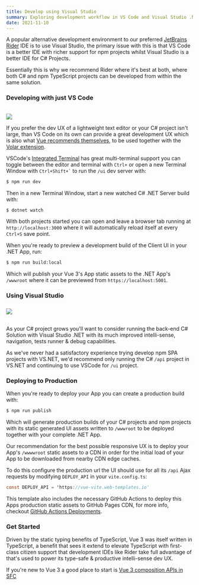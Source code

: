 ```yaml
---
title: Develop using Visual Studio
summary: Exploring development workflow in VS Code and Visual Studio .NET
date: 2021-11-10
---
```


A popular alternative development environment to our preferred [JetBrains Rider](/posts/rider) IDE is to use
Visual Studio, the primary issue with this is that VS Code is a better IDE with richer support for npm
projects whilst Visual Studio is a better IDE for C# Projects. 

Essentially this is why we recommend Rider where it's best at both, where both C# and npm TypeScript projects can 
be developed from within the same solution.

### Developing with just VS Code

<a href="https://visualstudio.microsoft.com/" title="VS Code" class="float-left mr-8">
<img src="https://raw.githubusercontent.com/ServiceStack/docs/master/docs/images/svg/vs-code.svg" 
     class="w-24 h-24" style="margin-top:1rem"></a>

If you prefer the dev UX of a lightweight text editor or your C# project isn't large, than VS Code on its own
can provide a great development UX which is also what [Vue recommends themselves](https://v3.vuejs.org/api/sfc-tooling.html#ide-support),
to be used together with the [Volar extension](https://marketplace.visualstudio.com/items?itemName=johnsoncodehk.volar).

VSCode's [Integrated Terminal](https://code.visualstudio.com/docs/editor/integrated-terminal) has great multi-terminal 
support you can toggle between the editor and terminal with `Ctrl+` or open a new Terminal Window with
<code>Ctrl+Shift+`</code> to run the <code>/ui</code> dev server with:

```bash
$ npm run dev
```

Then in a new Terminal Window, start a new watched C# .NET Server build with:

```bash
$ dotnet watch
```

With both projects started you can open and leave a browser tab running at `http://localhost:3000` where it 
will automatically reload itself at every `Ctrl+S` save point.

When you're ready to preview a development build of the Client UI in your .NET App, run:

```bash
$ npm run build:local
```

Which will publish your Vue 3's App static assets to the .NET App's `/wwwroot` where it can be previewed from
`https://localhost:5001`.

### Using Visual Studio

<a href="https://code.visualstudio.com/" title="Visual Studio" class="float-left mr-8">
<img src="https://raw.githubusercontent.com/ServiceStack/docs/master/docs/images/svg/vs-2019.svg"
     class="w-24 h-24" style="margin-top:.5rem; margin-bottom:1rem"></a>

As your C# project grows you'll want to consider running the back-end C# Solution with Visual Studio .NET with its
much improved intelli-sense, navigation, tests runner & debug capabilities. 

As we've never had a satisfactory experience trying develop npm SPA projects with VS.NET, we'd recommend only 
running the C# `/api` project in VS.NET and continuing to use VSCode for `/ui` project. 

### Deploying to Production

When you're ready to deploy your App you can create a production build with:

```bash
$ npm run publish
```

Which will generate production builds of your C# projects and npm projects with its static generated UI assets
written to `/wwwroot` to be deployed together with your complete .NET App.

Our recommendation for the best possible responsive UX is to deploy your App's `/wwwwroot` static assets to a CDN in
order for the initial load of your App to be downloaded from nearby CDN edge caches.

To do this configure the production url the UI should use for all its `/api` Ajax requests by modifying
`DEPLOY_API` in your `vite.config.ts`:

```csharp
const DEPLOY_API = 'https://vue-vite.web-templates.io'
```

This template also includes the necessary GitHub Actions to deploy this Apps production static assets to GitHub Pages CDN,
for more info, checkout [GitHub Actions Deployments](/posts/deploy).

### Get Started

Driven by the static typing benefits of TypeScript, Vue 3 was itself written in TypeScript, a benefit that sees it
extend to elevate TypeScript with first-class citizen support that development IDEs like Rider take full advantage of
that's used to power its type-safe & productive intelli-sense dev UX.

If you're new to Vue 3 a good place to start is
[Vue 3 composition APIs in SFC](https://v3.vuejs.org/api/sfc-script-setup.html)
